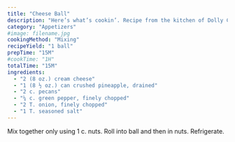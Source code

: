 ```yaml
---
title: "Cheese Ball"
description: "Here’s what’s cookin’. Recipe from the kitchen of Dolly Cz."
category: "Appetizers"
#image: filename.jpg
cookingMethod: "Mixing"
recipeYield: "1 ball"
prepTime: "15M"
#cookTime: "1H"
totalTime: "15M"
ingredients:
  - "2 (8 oz.) cream cheese"
  - "1 (8 ½ oz.) can crushed pineapple, drained"
  - "2 c. pecans"
  - "¼ c. green pepper, finely chopped"
  - "2 T. onion, finely chopped"
  - "1 T. seasoned salt"
---
```


Mix together only using 1 c. nuts. Roll into ball and then in nuts. Refrigerate.
